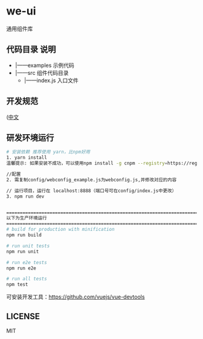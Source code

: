 # we-ui
通用组件库


## 代码目录 说明
- |——examples 示例代码
- |——src 组件代码目录
	- |——index.js  入口文件


## 开发规范
([中文](https://github.com/fewiki/we-ui/.github/CONTRIBUTING.zh-CN.md)


## 研发环境运行

``` bash
# 安装依赖 推荐使用 yarn，比npm好用
1. yarn install
温馨提示: 如果安装不成功，可以使用npm install -g cnpm --registry=https://registry.npm.taobao.org安装淘宝镜像，替换npm命令为cnpm命令重新安装

//配置
2. 需复制config/webconfig_example.js为webconfig.js,并修改对应的内容

// 运行项目，运行在 localhost:8888（端口号可在config/index.js中更改）
3. npm run dev


=========================================================================
以下为生产环境运行
=========================================================================
# build for production with minification
npm run build

# run unit tests
npm run unit

# run e2e tests
npm run e2e

# run all tests
npm test
```


可安装开发工具：https://github.com/vuejs/vue-devtools

## LICENSE
MIT
